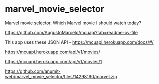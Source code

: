 # marvel_movie_selector
Marvel movie selector. Which Marvel movie I should watch today?

https://github.com/AugustoMarcelo/mcuapi?tab=readme-ov-file

This app uses these JSON API -
https://mcuapi.herokuapp.com/docs/#/

https://mcuapi.herokuapp.com/api/v1/movies/

https://mcuapi.herokuapp.com/api/v1/movies/1

https://github.com/anumit-web/marvel_movie_selector/files/14298190/marvel.zip


